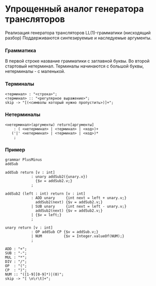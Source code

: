 Упрощенный аналог генератора трансляторов
===
Реализация генератора трансляторов LL(1)-грамматики (нисходящий разбор)
Поддерживаются синтезируемые и наследуемые аргументы.
### Грамматика
В первой строке название грамматики с заглавной буквы.
Во второй стартовый нетерминал.
Терминалы начинаются с большой буквы,
нетерминалы - с маленькой.
### Терминалы
```
<терминал> : "<строка>";
<терминал> :: "<регулярное выражение>";
skip -> "[(<символы который нужно пропустить>)]+";
```
### Нетерминалы
```
<нетерминал>(аргументы) return[аргументы] 
    : ( <нетерминал> | <терминал> | <код>)+ 
   ('|' <нетерминал> | <терминал> | <код>)*
    ;
```
### Пример 
```
grammar PlusMinus
addSub

addSub return [v : int]
            : unary addSub2({unary.v})
              {$v = addSub2.v;}
            ;

addSub2 (left : int) return [v : int]
            : ADD unary     {int next = left + unary.v;}
              addSub2(next) {$v = addSub2.v;}
            | SUB unary     {int next = left - unary.v;}
              addSub2(next) {$v = addSub2.v;}
            | {$v = left;}
            ;

unary return [v : int]
            : OP addSub CP {$v = addSub.v;}
            | NUM          {$v = Integer.valueOf(NUM);}
            ;

ADD : "+";
SUB : "-";
MUL : "*";
DIV : "/";
OP  : "(";
CP  : ")";
NUM :: "([1-9][0-9]*)|(0)";
skip -> "[ \n\r\t]+";

```